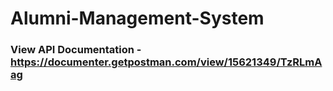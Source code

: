 # Alumni-Management-System

### View API Documentation - https://documenter.getpostman.com/view/15621349/TzRLmAag
